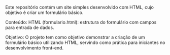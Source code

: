 Este repositório contém um site simples desenvolvido com HTML, cujo objetivo é criar um formulário básico.

 Conteúdo:
HTML (formulario.html): estrutura do formulário com campos para entrada de dados.

 Objetivo:
O projeto tem como objetivo demonstrar a criação de um formulário básico utilizando HTML, servindo como prática para iniciantes no desenvolvimento front-end.

